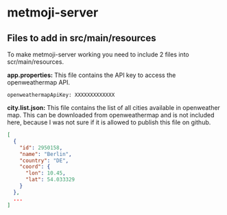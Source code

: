 # metmoji-server

## Files to add in src/main/resources
To make metmoji-server working you need to include 2 files into scr/main/resources.

**app.properties:**
This file contains the API key to access the openweathermap API.
```
openweathermapApiKey: XXXXXXXXXXXXX
```

**city.list.json:**
This file contains the list of all cities available in openweather map. This can be downloaded from openweathermap and is not included here, because I was not sure if it is allowed to publish this file on github. 
```json
[
  {
    "id": 2950158,
    "name": "Berlin",
    "country": "DE",
    "coord": {
      "lon": 10.45,
      "lat": 54.033329
    }
  },
  ...
]
```
